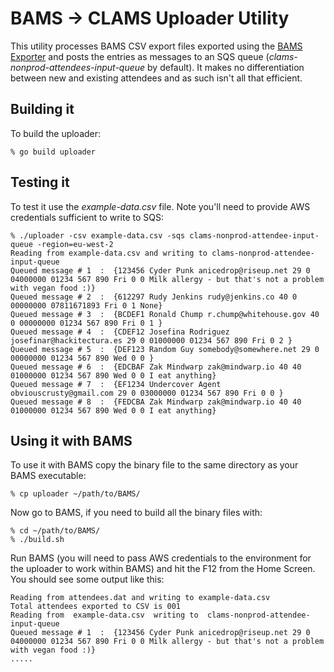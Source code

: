 # BAMS -> CLAMS Uploader Utility

This utility processes BAMS CSV export files exported using the [BAMS Exporter](https://github.com/mikebharris/BAMS/blob/trunk/ExportAttendees.cbl) and posts the entries as messages
to an SQS queue (_clams-nonprod-attendees-input-queue_ by default).  It makes no differentiation between new and
existing attendees and as such isn't all that efficient.  

## Building it

To build the uploader:

```shell
% go build uploader
```

## Testing it

To test it use the _example-data.csv_ file.  Note you'll need to provide AWS credentials sufficient to write to SQS:

```shell
% ./uploader -csv example-data.csv -sqs clams-nonprod-attendee-input-queue -region=eu-west-2
Reading from example-data.csv and writing to clams-nonprod-attendee-input-queue
Queued message # 1  :  {123456 Cyder Punk anicedrop@riseup.net 29 0 04000000 01234 567 890 Fri 0 0 Milk allergy - but that's not a problem with vegan food :)}
Queued message # 2  :  {612297 Rudy Jenkins rudy@jenkins.co 40 0 00000000 07811671893 Fri 0 1 None}
Queued message # 3  :  {BCDEF1 Ronald Chump r.chump@whitehouse.gov 40 0 00000000 01234 567 890 Fri 0 1 }
Queued message # 4  :  {CDEF12 Josefina Rodriguez josefinar@hackitectura.es 29 0 01000000 01234 567 890 Fri 0 2 }
Queued message # 5  :  {DEF123 Random Guy somebody@somewhere.net 29 0 00000000 01234 567 890 Wed 0 0 }
Queued message # 6  :  {EDCBAF Zak Mindwarp zak@mindwarp.io 40 40 01000000 01234 567 890 Wed 0 0 I eat anything}
Queued message # 7  :  {EF1234 Undercover Agent obviouscrusty@gmail.com 29 0 03000000 01234 567 890 Fri 0 0 }
Queued message # 8  :  {FEDCBA Zak Mindwarp zak@mindwarp.io 40 40 01000000 01234 567 890 Wed 0 0 I eat anything}
```

## Using it with BAMS

To use it with BAMS copy the binary file to the same directory as your BAMS executable:

```shell
% cp uploader ~/path/to/BAMS/
```

Now go to BAMS, if you need to build all the binary files with:

```shell
% cd ~/path/to/BAMS/
% ./build.sh
```

Run BAMS (you will need to pass AWS credentials to the environment for the uploader to work within BAMS) and hit the F12 from the Home Screen.
You should see some output like this:

```shell
Reading from attendees.dat and writing to example-data.csv
Total attendees exported to CSV is 001
Reading from  example-data.csv  writing to  clams-nonprod-attendee-input-queue
Queued message # 1  :  {123456 Cyder Punk anicedrop@riseup.net 29 0 04000000 01234 567 890 Fri 0 0 Milk allergy - but that's not a problem with vegan food :)}
.....
```